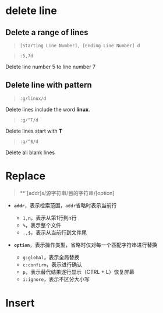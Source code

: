 # delete line

## Delete a range of lines

> `[Starting Line Number], [Ending Line Number] d`

> `:5,7d`

Delete line number 5 to line number 7

## Delete line with pattern

> `:g/linux/d`

Delete lines include the word **linux**.

> `:g/^T/d`

Delete lines start with **T**

> `:g/^$/d`

Delete all blank lines

# Replace

> **`[addr]s/源字符串/目的字符串/[option]

+ **`addr`**，表示检索范围，`addr`省略时表示当前行
  + `1,n`，表示从第1行到n行
  + `%`，表示整个文件
  + `.,$`，表示从当前行到文件尾

+ **`option`**，表示操作类型，省略时仅对每一个匹配字符串进行替换
  + `g:global`，表示全局替换
  + `c:confirm`，表示进行确认
  + `p`，表示替代结果逐行显示（CTRL + L）恢复屏幕
  + `i:ignore`，表示不区分大小写

# Insert
